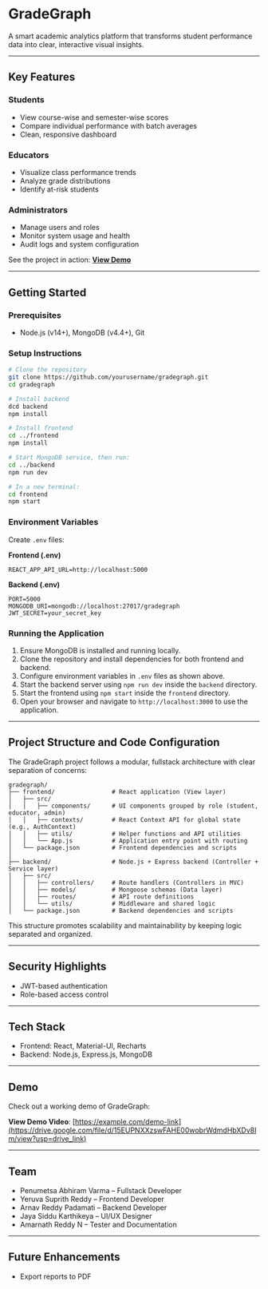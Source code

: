 # GradeGraph

A smart academic analytics platform that transforms student performance data into clear, interactive visual insights.

---

## Key Features

### Students

* View course-wise and semester-wise scores
* Compare individual performance with batch averages
* Clean, responsive dashboard

### Educators

* Visualize class performance trends
* Analyze grade distributions
* Identify at-risk students

### Administrators

* Manage users and roles
* Monitor system usage and health
* Audit logs and system configuration

See the project in action: **[View Demo](https://drive.google.com/file/d/15EUPNXXzswFAHE00wobrWdmdHbXDv8Im/view?usp=drive_link)**

---

## Getting Started

### Prerequisites

* Node.js (v14+), MongoDB (v4.4+), Git

### Setup Instructions

```bash
# Clone the repository
git clone https://github.com/yourusername/gradegraph.git
cd gradegraph

# Install backend
dcd backend
npm install

# Install frontend
cd ../frontend
npm install

# Start MongoDB service, then run:
cd ../backend
npm run dev

# In a new terminal:
cd frontend
npm start
```

### Environment Variables

Create `.env` files:

**Frontend (.env)**

```
REACT_APP_API_URL=http://localhost:5000
```

**Backend (.env)**

```
PORT=5000
MONGODB_URI=mongodb://localhost:27017/gradegraph
JWT_SECRET=your_secret_key
```

### Running the Application

1. Ensure MongoDB is installed and running locally.
2. Clone the repository and install dependencies for both frontend and backend.
3. Configure environment variables in `.env` files as shown above.
4. Start the backend server using `npm run dev` inside the `backend` directory.
5. Start the frontend using `npm start` inside the `frontend` directory.
6. Open your browser and navigate to `http://localhost:3000` to use the application.

---

## Project Structure and Code Configuration

The GradeGraph project follows a modular, fullstack architecture with clear separation of concerns:

```
gradegraph/
├── frontend/                # React application (View layer)
│   ├── src/
│   │   ├── components/      # UI components grouped by role (student, educator, admin)
│   │   ├── contexts/        # React Context API for global state (e.g., AuthContext)
│   │   ├── utils/           # Helper functions and API utilities
│   │   └── App.js           # Application entry point with routing
│   └── package.json         # Frontend dependencies and scripts
│
├── backend/                 # Node.js + Express backend (Controller + Service layer)
│   ├── src/
│   │   ├── controllers/     # Route handlers (Controllers in MVC)
│   │   ├── models/          # Mongoose schemas (Data layer)
│   │   ├── routes/          # API route definitions
│   │   └── utils/           # Middleware and shared logic
│   └── package.json         # Backend dependencies and scripts
```

This structure promotes scalability and maintainability by keeping logic separated and organized.

---

## Security Highlights

* JWT-based authentication
* Role-based access control

---

## Tech Stack

* Frontend: React, Material-UI, Recharts
* Backend: Node.js, Express.js, MongoDB

---

## Demo

Check out a working demo of GradeGraph:

**View Demo Video**: [https://example.com/demo-link](https://drive.google.com/file/d/15EUPNXXzswFAHE00wobrWdmdHbXDv8Im/view?usp=drive_link)

---

## Team

* Penumetsa Abhiram Varma – Fullstack Developer
* Yeruva Suprith Reddy – Frontend Developer
* Arnav Reddy Padamati – Backend Developer
* Jaya Siddu Karthikeya – UI/UX Designer
* Amarnath Reddy N – Tester and Documentation

---

## Future Enhancements

* Export reports to PDF
